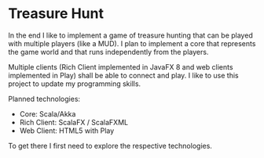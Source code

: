 # Treasure Hunt

In the end I like to implement a game of treasure hunting that can be played with multiple players (like a MUD).
I plan to implement a core that represents the game world and that runs independently from the players.

Multiple clients (Rich Client implemented in JavaFX 8 and web clients implemented in Play) shall be able to connect and play.
I like to use this project to update my programming skills.

Planned technologies:

* Core: Scala/Akka
* Rich Client: ScalaFX / ScalaFXML
* Web Client: HTML5 with Play

To get there I first need to explore the respective technologies.